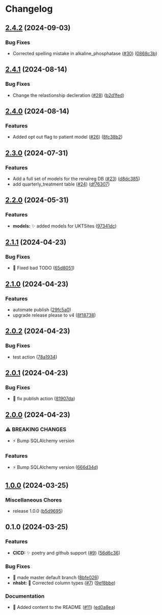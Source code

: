 # Changelog

## [2.4.2](https://github.com/renalreg/ukrr_models/compare/v2.4.1...v2.4.2) (2024-09-03)


### Bug Fixes

* Corrected spelling mistake in alkaline_phosphatase ([#30](https://github.com/renalreg/ukrr_models/issues/30)) ([0868c3b](https://github.com/renalreg/ukrr_models/commit/0868c3b522d2966f5813e481c7f8a74c48381ca6))

## [2.4.1](https://github.com/renalreg/ukrr_models/compare/v2.4.0...v2.4.1) (2024-08-14)


### Bug Fixes

* Change the relastionship decleration ([#28](https://github.com/renalreg/ukrr_models/issues/28)) ([b2d1fed](https://github.com/renalreg/ukrr_models/commit/b2d1fed88a28535e1de2b0e6a0d2afc2dd6be1d0))

## [2.4.0](https://github.com/renalreg/ukrr_models/compare/v2.3.0...v2.4.0) (2024-08-14)


### Features

* Added opt out flag to patient model ([#26](https://github.com/renalreg/ukrr_models/issues/26)) ([8fc38b2](https://github.com/renalreg/ukrr_models/commit/8fc38b2bd5a196bc351a01aef2326ce1ba28f95e))

## [2.3.0](https://github.com/renalreg/ukrr_models/compare/v2.2.1...v2.3.0) (2024-07-31)


### Features

* Add a full set of models for the renalreg DB ([#23](https://github.com/renalreg/ukrr_models/issues/23)) ([d8dc385](https://github.com/renalreg/ukrr_models/commit/d8dc385a9661115ee70929b5c90be0ef61fb6f3d))
* add quarterly_treatment table ([#24](https://github.com/renalreg/ukrr_models/issues/24)) ([df76307](https://github.com/renalreg/ukrr_models/commit/df76307ee8744310179589e13a4e05e333f5509f))

## [2.2.0](https://github.com/renalreg/ukrr_models/compare/v2.1.1...v2.2.0) (2024-05-31)


### Features

* **models:** :sparkles: added models for UKTSites ([97341dc](https://github.com/renalreg/ukrr_models/commit/97341dce72bdeb3d9e76c5693dddfaa5263eff8d))

## [2.1.1](https://github.com/renalreg/ukrr_models/compare/v2.1.0...v2.1.1) (2024-04-23)


### Bug Fixes

* :bug: Fixed bad TODO ([65d8051](https://github.com/renalreg/ukrr_models/commit/65d8051e5d243b9efaa588499e6726a6009fb130))

## [2.1.0](https://github.com/renalreg/ukrr_models/compare/v2.0.2...v2.1.0) (2024-04-23)


### Features

* automate publish ([29fc5a0](https://github.com/renalreg/ukrr_models/commit/29fc5a0d7a33dd54c4dc668b64faa3f5cf7421ad))
* upgrade release please to v4 ([8f18738](https://github.com/renalreg/ukrr_models/commit/8f18738d10b21a7f5a3ed5429cf3afbcbd8e8a6e))

## [2.0.2](https://github.com/renalreg/ukrr_models/compare/v2.0.1...v2.0.2) (2024-04-23)


### Bug Fixes

* test action ([78a1934](https://github.com/renalreg/ukrr_models/commit/78a1934958910efbfbabe2e42c99b8be1e993a40))

## [2.0.1](https://github.com/renalreg/ukrr_models/compare/v2.0.0...v2.0.1) (2024-04-23)


### Bug Fixes

* :bug: fix publish action ([81907da](https://github.com/renalreg/ukrr_models/commit/81907dacda029bb6af54a2b097ac893640f16276))

## [2.0.0](https://github.com/renalreg/ukrr_models/compare/v1.0.0...v2.0.0) (2024-04-23)


### ⚠ BREAKING CHANGES

* :zap: Bump SQLAlchemy version

### Features

* :zap: Bump SQLAlchemy version ([666d34d](https://github.com/renalreg/ukrr_models/commit/666d34d714e5e0be25c7e7a29a2bde7cc8edf184))

## [1.0.0](https://github.com/renalreg/ukrr_models/compare/v0.1.0...v1.0.0) (2024-03-25)


### Miscellaneous Chores

* release 1.0.0 ([b5d9695](https://github.com/renalreg/ukrr_models/commit/b5d96954b8cadfa7cb1d4ce0a381dfe8ba265257))

## 0.1.0 (2024-03-25)


### Features

* **CICD:** :sparkles: poetry and github support ([#9](https://github.com/renalreg/ukrr_models/issues/9)) ([56d6c36](https://github.com/renalreg/ukrr_models/commit/56d6c36cc9f7252c7aa69ec8e5644a65e6b7cb86))


### Bug Fixes

* :bug: made master default branch ([8bfe026](https://github.com/renalreg/ukrr_models/commit/8bfe02648d56b642215523c263bd8c8d9bc82cf3))
* **nhsbt:** :bug: Corrected column types ([#7](https://github.com/renalreg/ukrr_models/issues/7)) ([9ef8bbe](https://github.com/renalreg/ukrr_models/commit/9ef8bbe62e049e9063c79427c377aa210b3f48a9))


### Documentation

* :memo: Added content to the README ([#11](https://github.com/renalreg/ukrr_models/issues/11)) ([ed0a8ea](https://github.com/renalreg/ukrr_models/commit/ed0a8ea8fdd57c1bf00f1ca44060311325f30fd0))

